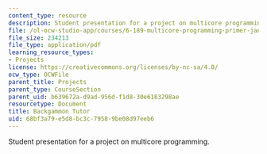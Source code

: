 ```yaml
---
content_type: resource
description: Student presentation for a project on multicore programming.
file: /ol-ocw-studio-app/courses/6-189-multicore-programming-primer-january-iap-2007/68bf3a79e5d8bc3c79589be08d97eeb6_backgammon_tutor.pdf
file_size: 234213
file_type: application/pdf
learning_resource_types:
- Projects
license: https://creativecommons.org/licenses/by-nc-sa/4.0/
ocw_type: OCWFile
parent_title: Projects
parent_type: CourseSection
parent_uid: b639672a-d9ad-956d-f1d8-30e6183298ae
resourcetype: Document
title: Backgammon Tutor
uid: 68bf3a79-e5d8-bc3c-7958-9be08d97eeb6
---
```

Student presentation for a project on multicore programming.